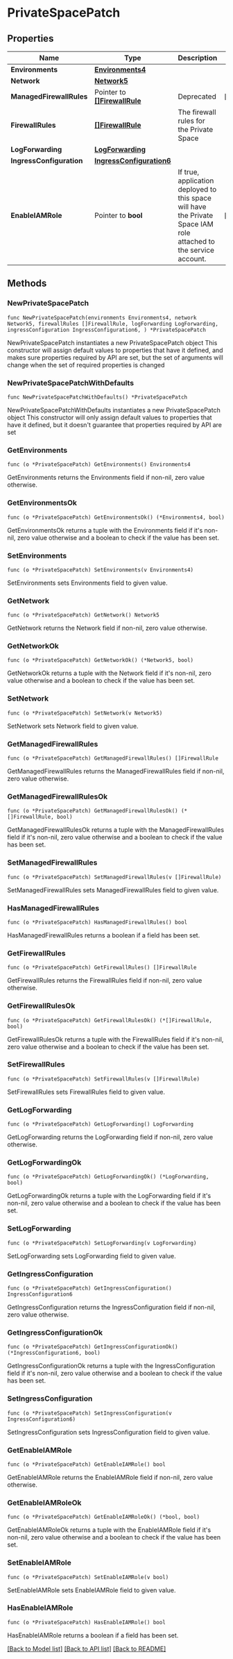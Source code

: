 # PrivateSpacePatch

## Properties

Name | Type | Description | Notes
------------ | ------------- | ------------- | -------------
**Environments** | [**Environments4**](Environments4.md) |  | 
**Network** | [**Network5**](Network5.md) |  | 
**ManagedFirewallRules** | Pointer to [**[]FirewallRule**](FirewallRule.md) | Deprecated | [optional] 
**FirewallRules** | [**[]FirewallRule**](FirewallRule.md) | The firewall rules for the Private Space  | 
**LogForwarding** | [**LogForwarding**](LogForwarding.md) |  | 
**IngressConfiguration** | [**IngressConfiguration6**](IngressConfiguration6.md) |  | 
**EnableIAMRole** | Pointer to **bool** | If true, application deployed to this space will have the Private Space IAM role attached to the service account. | [optional] 

## Methods

### NewPrivateSpacePatch

`func NewPrivateSpacePatch(environments Environments4, network Network5, firewallRules []FirewallRule, logForwarding LogForwarding, ingressConfiguration IngressConfiguration6, ) *PrivateSpacePatch`

NewPrivateSpacePatch instantiates a new PrivateSpacePatch object
This constructor will assign default values to properties that have it defined,
and makes sure properties required by API are set, but the set of arguments
will change when the set of required properties is changed

### NewPrivateSpacePatchWithDefaults

`func NewPrivateSpacePatchWithDefaults() *PrivateSpacePatch`

NewPrivateSpacePatchWithDefaults instantiates a new PrivateSpacePatch object
This constructor will only assign default values to properties that have it defined,
but it doesn't guarantee that properties required by API are set

### GetEnvironments

`func (o *PrivateSpacePatch) GetEnvironments() Environments4`

GetEnvironments returns the Environments field if non-nil, zero value otherwise.

### GetEnvironmentsOk

`func (o *PrivateSpacePatch) GetEnvironmentsOk() (*Environments4, bool)`

GetEnvironmentsOk returns a tuple with the Environments field if it's non-nil, zero value otherwise
and a boolean to check if the value has been set.

### SetEnvironments

`func (o *PrivateSpacePatch) SetEnvironments(v Environments4)`

SetEnvironments sets Environments field to given value.


### GetNetwork

`func (o *PrivateSpacePatch) GetNetwork() Network5`

GetNetwork returns the Network field if non-nil, zero value otherwise.

### GetNetworkOk

`func (o *PrivateSpacePatch) GetNetworkOk() (*Network5, bool)`

GetNetworkOk returns a tuple with the Network field if it's non-nil, zero value otherwise
and a boolean to check if the value has been set.

### SetNetwork

`func (o *PrivateSpacePatch) SetNetwork(v Network5)`

SetNetwork sets Network field to given value.


### GetManagedFirewallRules

`func (o *PrivateSpacePatch) GetManagedFirewallRules() []FirewallRule`

GetManagedFirewallRules returns the ManagedFirewallRules field if non-nil, zero value otherwise.

### GetManagedFirewallRulesOk

`func (o *PrivateSpacePatch) GetManagedFirewallRulesOk() (*[]FirewallRule, bool)`

GetManagedFirewallRulesOk returns a tuple with the ManagedFirewallRules field if it's non-nil, zero value otherwise
and a boolean to check if the value has been set.

### SetManagedFirewallRules

`func (o *PrivateSpacePatch) SetManagedFirewallRules(v []FirewallRule)`

SetManagedFirewallRules sets ManagedFirewallRules field to given value.

### HasManagedFirewallRules

`func (o *PrivateSpacePatch) HasManagedFirewallRules() bool`

HasManagedFirewallRules returns a boolean if a field has been set.

### GetFirewallRules

`func (o *PrivateSpacePatch) GetFirewallRules() []FirewallRule`

GetFirewallRules returns the FirewallRules field if non-nil, zero value otherwise.

### GetFirewallRulesOk

`func (o *PrivateSpacePatch) GetFirewallRulesOk() (*[]FirewallRule, bool)`

GetFirewallRulesOk returns a tuple with the FirewallRules field if it's non-nil, zero value otherwise
and a boolean to check if the value has been set.

### SetFirewallRules

`func (o *PrivateSpacePatch) SetFirewallRules(v []FirewallRule)`

SetFirewallRules sets FirewallRules field to given value.


### GetLogForwarding

`func (o *PrivateSpacePatch) GetLogForwarding() LogForwarding`

GetLogForwarding returns the LogForwarding field if non-nil, zero value otherwise.

### GetLogForwardingOk

`func (o *PrivateSpacePatch) GetLogForwardingOk() (*LogForwarding, bool)`

GetLogForwardingOk returns a tuple with the LogForwarding field if it's non-nil, zero value otherwise
and a boolean to check if the value has been set.

### SetLogForwarding

`func (o *PrivateSpacePatch) SetLogForwarding(v LogForwarding)`

SetLogForwarding sets LogForwarding field to given value.


### GetIngressConfiguration

`func (o *PrivateSpacePatch) GetIngressConfiguration() IngressConfiguration6`

GetIngressConfiguration returns the IngressConfiguration field if non-nil, zero value otherwise.

### GetIngressConfigurationOk

`func (o *PrivateSpacePatch) GetIngressConfigurationOk() (*IngressConfiguration6, bool)`

GetIngressConfigurationOk returns a tuple with the IngressConfiguration field if it's non-nil, zero value otherwise
and a boolean to check if the value has been set.

### SetIngressConfiguration

`func (o *PrivateSpacePatch) SetIngressConfiguration(v IngressConfiguration6)`

SetIngressConfiguration sets IngressConfiguration field to given value.


### GetEnableIAMRole

`func (o *PrivateSpacePatch) GetEnableIAMRole() bool`

GetEnableIAMRole returns the EnableIAMRole field if non-nil, zero value otherwise.

### GetEnableIAMRoleOk

`func (o *PrivateSpacePatch) GetEnableIAMRoleOk() (*bool, bool)`

GetEnableIAMRoleOk returns a tuple with the EnableIAMRole field if it's non-nil, zero value otherwise
and a boolean to check if the value has been set.

### SetEnableIAMRole

`func (o *PrivateSpacePatch) SetEnableIAMRole(v bool)`

SetEnableIAMRole sets EnableIAMRole field to given value.

### HasEnableIAMRole

`func (o *PrivateSpacePatch) HasEnableIAMRole() bool`

HasEnableIAMRole returns a boolean if a field has been set.


[[Back to Model list]](../README.md#documentation-for-models) [[Back to API list]](../README.md#documentation-for-api-endpoints) [[Back to README]](../README.md)


